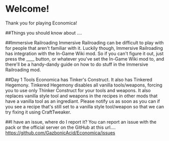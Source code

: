 # Welcome!
Thank you for playing Economica!

##Things you should know about ....

##Immersive Railroading
Immersive Railroading can be difficult to play with for people that aren't familiar with it.
Luckily though, Immersive Railroading has integration with the In-Game Wiki mod.
So if you can't figure it out, just press the ____ button, or whatever you've set the In-Game Wiki mod to, and there'll be a handy-dandy guide on how to do stuff in the Immersive Railroading mod.

##Day 1 Tools
Economica has Tinker's Construct.
It also has Tinkered Hegemony.
Tinkered Hegemony disables all vanilla tools/weapons, forcing you to use only Thinker Construct for your tools and weapons.
It also replaces vanilla style tool and weapons in the recipes in other mods that have a vanilla tool as an ingrediant.
Please notify us as soon as you can if you see a recipe that's still set to a vanilla style tool/weapon so that we can try fixing it using CraftTweaker.


##I have an issue, where do I report it?
You can report an issue with the pack or the official server on the GitHub at this url....
https://github.com/GazbonicAcid/Economica/issues
